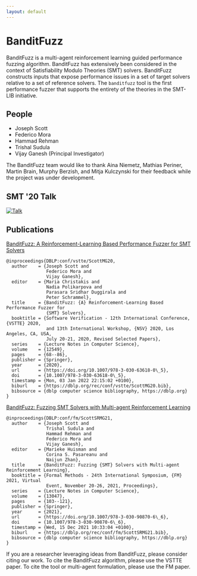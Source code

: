 ```yaml
---
layout: default
---
```


# BanditFuzz

BanditFuzz is a multi-agent reinforcement learning guided performance fuzzing algorithm. BanditFuzz has extensively been considered in the context of Satisfiability Modulo Theories (SMT)  solvers. BanditFuzz constructs inputs that expose performance issues in a set of target solvers relative to a set of reference solvers. The `banditfuzz` tool is the first performance fuzzer that supports the entirety of the theories in the SMT-LIB initiative. 

## People
* Joseph Scott
* Federico Mora
* Hammad Rehman
* Trishal Sudula
* Vijay Ganesh (Principal Investigator)

The BanditFuzz team would like to thank Aina Niemetz, Mathias Periner, Martin Brain, Murphy Berzish, and Mitja Kulczynski for their feedback while the project was under development. 

## SMT '20 Talk

[![Talk](https://img.youtube.com/vi/OfZaIUXltf4/0.jpg)](https://youtu.be/OfZaIUXltf4?t=4013)


## Publications

[BanditFuzz: A Reinforcement-Learning Based Performance Fuzzer for SMT Solvers](https://www.semanticscholar.org/paper/BanditFuzz%3A-A-Reinforcement-Learning-Based-Fuzzer-Scott-Mora/4dd1361dd215cc2d02f178f4ec307b74a4f51cbb)

```
@inproceedings{DBLP:conf/vstte/ScottMG20,
  author    = {Joseph Scott and
               Federico Mora and
               Vijay Ganesh},
  editor    = {Maria Christakis and
               Nadia Polikarpova and
               Parasara Sridhar Duggirala and
               Peter Schrammel},
  title     = {BanditFuzz: {A} Reinforcement-Learning Based Performance Fuzzer for
               {SMT} Solvers},
  booktitle = {Software Verification - 12th International Conference, {VSTTE} 2020,
               and 13th International Workshop, {NSV} 2020, Los Angeles, CA, USA,
               July 20-21, 2020, Revised Selected Papers},
  series    = {Lecture Notes in Computer Science},
  volume    = {12549},
  pages     = {68--86},
  publisher = {Springer},
  year      = {2020},
  url       = {https://doi.org/10.1007/978-3-030-63618-0\_5},
  doi       = {10.1007/978-3-030-63618-0\_5},
  timestamp = {Mon, 03 Jan 2022 22:15:02 +0100},
  biburl    = {https://dblp.org/rec/conf/vstte/ScottMG20.bib},
  bibsource = {dblp computer science bibliography, https://dblp.org}
}
```

[BanditFuzz: Fuzzing SMT Solvers with Multi-agent Reinforcement Learning](https://www.springerprofessional.de/en/banditfuzz-fuzzing-smt-solvers-with-multi-agent-reinforcement-le/19849098)

```
@inproceedings{DBLP:conf/fm/ScottSRMG21,
  author    = {Joseph Scott and
               Trishal Sudula and
               Hammad Rehman and
               Federico Mora and
               Vijay Ganesh},
  editor    = {Marieke Huisman and
               Corina S. Pasareanu and
               Naijun Zhan},
  title     = {BanditFuzz: Fuzzing {SMT} Solvers with Multi-agent Reinforcement Learning},
  booktitle = {Formal Methods - 24th International Symposium, {FM} 2021, Virtual
               Event, November 20-26, 2021, Proceedings},
  series    = {Lecture Notes in Computer Science},
  volume    = {13047},
  pages     = {103--121},
  publisher = {Springer},
  year      = {2021},
  url       = {https://doi.org/10.1007/978-3-030-90870-6\_6},
  doi       = {10.1007/978-3-030-90870-6\_6},
  timestamp = {Wed, 15 Dec 2021 10:33:04 +0100},
  biburl    = {https://dblp.org/rec/conf/fm/ScottSRMG21.bib},
  bibsource = {dblp computer science bibliography, https://dblp.org}
}
```

If you are a researcher leveraging ideas from BanditFuzz, please consider citing our work. To cite the BanditFuzz algorithm, please use the VSTTE paper. To cite the tool or multi-agent formulation, please use the FM paper.
